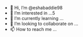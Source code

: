 - 👋 Hi, I’m @eshabaddie98
- 👀 I’m interested in ...5
- 🌱 I’m currently learning ...
- 💞️ I’m looking to collaborate on ...
- 📫 How to reach me ...

<!---
eshabaddie98/eshabaddie98 is a ✨ special ✨ repository because its `README.md` (this file) appears on your GitHub profile.
You can click the Preview link to take a look at your changes.
--->
